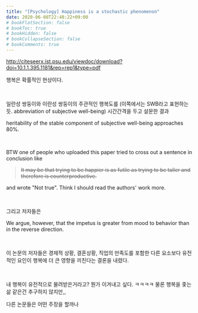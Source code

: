 ```yaml
---
title: "[Psychology] Happiness is a stochastic phenomenon"
date: 2020-06-08T22:48:22+09:00
# bookFlatSection: false
# bookToc: true
# bookHidden: false
# bookCollapseSection: false
# bookComments: true
---
```


http://citeseerx.ist.psu.edu/viewdoc/download?doi=10.1.1.395.1181&rep=rep1&type=pdf

행복은 확률적인 현상이다.

​     

일란성 쌍둥이와 이란성 쌍둥이의 주관적인 행복도를 (이쪽에서는 SWB라고 표현하는 듯. abbreviation of subjective well-being) 시간간격을 두고 설문한 결과

heritability of the stable component of subjective well-being approaches 80%.

​     

BTW one of people who uploaded this paper tried to cross out a sentence in conclusion like

> ~~It may be that trying to be happier is as futile as trying to be taller and therefore is counterproductive.~~ 

and wrote "Not true". Think I should read the authors' work more.

​     

그리고 저자들은

We argue, however, that the impetus is greater from mood to behavior than in the reverse direction.

​     

이 논문의 저자들은 경제적 상황, 결혼상황, 직업의 만족도를 포함한 다른 요소보다 유전적인 요인이 행복에 더 큰 영향을 끼친다는 결론을 내렸다. 

​    

내 행복이 유전적으로 물려받은거라고? 뭔가 이겨내고 싶다. ㅋㅋㅋㅋ 물론 행복을 좇는 삶 같은건 추구하지 않지만,,

다른 논문들은 어떤 주장을 할까나